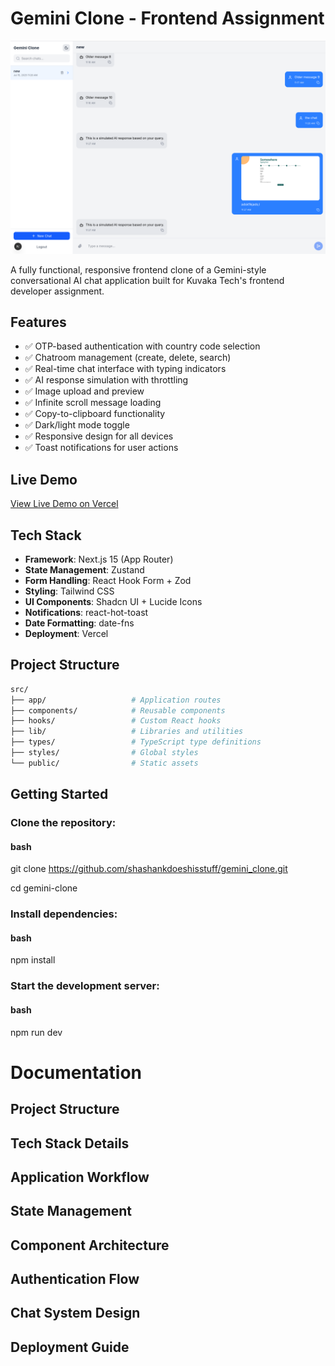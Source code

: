 # Gemini Clone - Frontend Assignment

![Gemini Clone Screenshot](./screenshots/dashboard.png)

A fully functional, responsive frontend clone of a Gemini-style conversational AI chat application built for Kuvaka Tech's frontend developer assignment.

## Features

- ✅ OTP-based authentication with country code selection
- ✅ Chatroom management (create, delete, search)
- ✅ Real-time chat interface with typing indicators
- ✅ AI response simulation with throttling
- ✅ Image upload and preview
- ✅ Infinite scroll message loading
- ✅ Copy-to-clipboard functionality
- ✅ Dark/light mode toggle
- ✅ Responsive design for all devices
- ✅ Toast notifications for user actions

## Live Demo

[View Live Demo on Vercel](https://gemini-clone-flax-five.vercel.app)

## Tech Stack

- **Framework**: Next.js 15 (App Router)
- **State Management**: Zustand
- **Form Handling**: React Hook Form + Zod
- **Styling**: Tailwind CSS
- **UI Components**: Shadcn UI + Lucide Icons
- **Notifications**: react-hot-toast
- **Date Formatting**: date-fns
- **Deployment**: Vercel

## Project Structure

```bash
src/
├── app/                   # Application routes
├── components/            # Reusable components
├── hooks/                 # Custom React hooks
├── lib/                   # Libraries and utilities
├── types/                 # TypeScript type definitions
├── styles/                # Global styles
└── public/                # Static assets
```

## Getting Started

### Clone the repository:

#### bash

git clone https://github.com/shashankdoeshisstuff/gemini_clone.git

cd gemini-clone

### Install dependencies:

#### bash

npm install

### Start the development server:

#### bash

npm run dev

# Documentation

## Project Structure

## Tech Stack Details

## Application Workflow

## State Management

## Component Architecture

## Authentication Flow

## Chat System Design

## Deployment Guide
